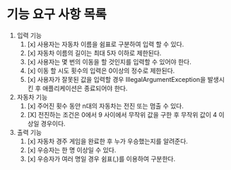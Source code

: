 # 기능 요구 사항 목록
1. 입력 기능
    1. [x] 사용자는 자동차 이름을 쉼표로 구분하여 입력 할 수 있다.
    2. [x] 자동차 이름의 길이는 최대 5자 이하로 제한된다.
    3. [x] 사용자는 몇 번의 이동을 할 것인지를 입력할 수 있어야 한다.
    4. [x] 이동 할 시도 횟수의 입력은 0이상의 정수로 제한된다.
    5. [x] 사용자가 잘못된 값을 입력할 경우 IllegalArgumentException을 발생시킨 후 애플리케이션은 종료되어야 한다.
2. 자동차 기능
    1. [x] 주어진 횟수 동안 n대의 자동차는 전진 또는 멈출 수 있다.
    2. [X] 전진하는 조건은 0에서 9 사이에서 무작위 값을 구한 후 무작위 값이 4 이상일 경우이다.
3. 출력 기능
    1. [x] 자동차 경주 게임을 완료한 후 누가 우승했는지를 알려준다.
    2. [x] 우승자는 한 명 이상일 수 있다.
    3. [x] 우승자가 여러 명일 경우 쉼표(,)를 이용하여 구분한다. 